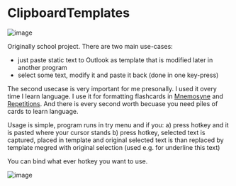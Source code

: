 ClipboardTemplates
==================

![image](https://cloud.githubusercontent.com/assets/133822/4518514/58a3f806-4c91-11e4-9b08-ff1f6dea31f0.png)

Originally school project. There are two main use-cases:
- just paste static text to Outlook as template that is modified later in another program
- select some text, modify it and paste it back (done in one key-press)

The second usecase is very important for me presonally. I used it overy time I learn language. I use it for formatting flashcards in [Mnemosyne](http://mnemosyne-proj.org/) and [Repetitions](http://www.repetitionsapp.com/). And there is every second worth becuase you need piles of cards to learn language.

Usage is simple, program runs in try menu and if you:
a) press hotkey and it is pasted where your cursor stands
b) press hotkey, selected text is captured, placed in template and original selected text is than replaced by template megred with original selection (used e.g. for underline this text)


You can bind what ever hotkey you want to use.

![image](https://cloud.githubusercontent.com/assets/133822/4518525/a6e2c3e4-4c91-11e4-9190-439e53016840.png)
